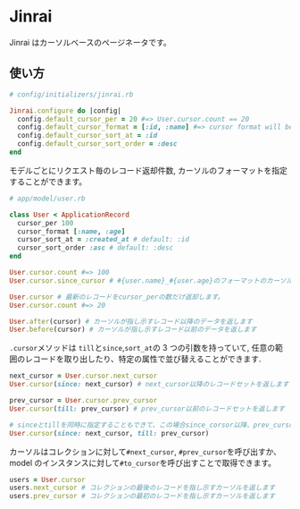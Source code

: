 # Jinrai

Jinrai はカーソルベースのページネータです。

## 使い方

```ruby
# config/initializers/jinrai.rb

Jinrai.configure do |config|
  config.default_cursor_per = 20 #=> User.cursor.count == 20
  config.default_cursor_format = [:id, :name] #=> cursor format will be "#{user.id}_#{user.name}"
  config.default_cursor_sort_at = :id
  config.default_cursor_sort_order = :desc
end
```

モデルごとにリクエスト毎のレコード返却件数, カーソルのフォーマットを指定することができます。

```ruby
# app/model/user.rb

class User < ApplicationRecord
  cursor_per 100
  cursor_format [:name, :age]
  cursor_sort_at = :created_at # default: :id
  cursor_sort_order :asc # default: :desc
end

User.cursor.count #=> 100
User.cursor.since_cursor # #{user.name}_#{user.age}のフォーマットのカーソルを生成します。
```

```ruby
User.cursor # 最新のレコードをcursor_perの数だけ返却します。
User.cursor.count #=> 20

User.after(cursor) # カーソルが指し示すレコード以降のデータを返します
User.before(cursor) # カーソルが指し示すレコード以前のデータを返します
```

`.cursor`メソッドは `till`と`since`,`sort_at`の 3 つの引数を持っていて, 任意の範囲のレコードを取り出したり、特定の属性で並び替えることができます.

```ruby
next_cursor = User.cursor.next_cursor
User.cursor(since: next_cursor) # next_cursor以降のレコードセットを返します

prev_cursor = User.cursor.prev_cursor
User.cursor(till: prev_cursor) # prev_cursor以前のレコードセットを返します

# sinceとtillを同時に指定することもできて、この場合since_corsor以降、prev_cursor以前の範囲に含まれるレコードの最新cursor_per件を返します.
User.cursor(since: next_cursor, till: prev_cursor)
```

カーソルはコレクションに対して`#next_cursor`, `#prev_cursor`を呼び出すか、model のインスタンスに対して`#to_cursor`を呼び出すことで取得できます。

```ruby
users = User.cursor
users.next_cursor # コレクションの最後のレコードを指し示すカーソルを返します
users.prev_cursor # コレクションの最初のレコードを指し示すカーソルを返します
```

